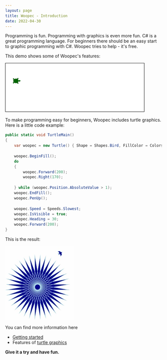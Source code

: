 ```yaml
---
layout: page
title: Woopec - Introduction
date: 2022-04-30
---
```


Programming is fun. Programming with graphics is even more fun. C# is a great programming language. For beginners there should be an easy start to graphic programming with C#.  Woopec tries to help - it's free.

This demo shows some of Woopec's features:

![Woopec Animation Demo](WoopecAnimation.gif)

To make programming easy for beginners, Woopec includes turtle graphics. Here is a little code example: 
```c#
public static void TurtleMain()
{
    var woopec = new Turtle() { Shape = Shapes.Bird, FillColor = Colors.DarkBlue, PenColor = Colors.LightBlue, Speed = Speeds.Fastest, IsVisible = false };

    woopec.BeginFill();
    do
    {
        woopec.Forward(200);
        woopec.Right(170);

    } while (woopec.Position.AbsoluteValue > 1);
    woopec.EndFill();
    woopec.PenUp();

    woopec.Speed = Speeds.Slowest;
    woopec.IsVisible = true;
    woopec.Heading = 30;
    woopec.Forward(200);
}
```

This is the result:

![Turtle Fill Example](filldemo.jpg)


You can find more information here
* [Getting started](GettingStarted.html)
* Features of [turtle graphics](Turtle.html)

**Give it a try and have fun.**

